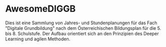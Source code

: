 # AwesomeDIGGB
Dies ist eine Sammlung von Jahres- und Stundenplanungen für das Fach "Digitale Grundbildung" nach dem Österreichischen Bildungsplan für die 5. bis 8. Schulstufe. Der Aufbau orientiert sich an den Prinzipien des Deeper Learning und agilen Methoden.
